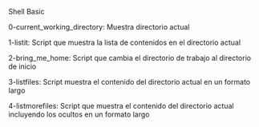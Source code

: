 Shell Basic

0-current_working_directory: Muestra directorio actual

1-listit: Script que muestra la lista de contenidos en el directorio actual

2-bring_me_home: Script que cambia el directorio de trabajo al directorio de inicio

3-listfiles: Script muestra el contenido del directorio actual en un formato largo

4-listmorefiles: Script que muestra el contenido del directorio actual incluyendo los ocultos en un formato largo 
